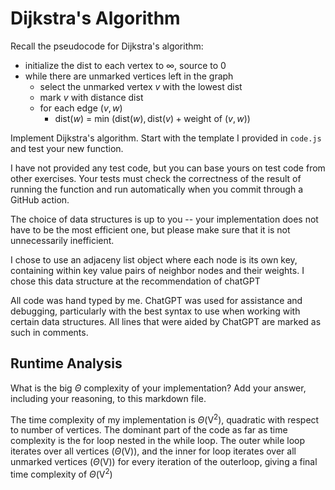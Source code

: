 # Dijkstra's Algorithm

Recall the pseudocode for Dijkstra's algorithm:
- initialize the dist to each vertex to $\infty$, source to 0
- while there are unmarked vertices left in the graph
    - select the unmarked vertex $v$ with the lowest dist
    - mark $v$ with distance dist
    - for each edge $(v,w)$
        - dist($w$) = min $\left(\textrm{dist}(w), \textrm{dist}(v) + \textrm{weight of }(v, w)\right)$

Implement Dijkstra's algorithm. Start with the template I provided in `code.js`
and test your new function.

I have not provided any test code, but you can base yours on test code from
other exercises. Your tests must check the correctness of the result of running
the function and run automatically when you commit through a GitHub action.

The choice of data structures is up to you -- your implementation does not have
to be the most efficient one, but please make sure that it is not unnecessarily
inefficient.

I chose to use an adjaceny list object where each node is its own key, containing within key value pairs of neighbor nodes and their weights. I chose this data structure at the recommendation of chatGPT

All code was hand typed by me. ChatGPT was used for assistance and debugging, particularly with the best syntax to use when working with certain data structures. All lines that were aided by ChatGPT are marked as such in comments.

## Runtime Analysis

What is the big $\Theta$ complexity of your implementation? Add your
answer, including your reasoning, to this markdown file.

The time complexity of my implementation is $\Theta$(V<sup>2</sup>), quadratic with respect to number of vertices. The dominant part of the code as far as time complexity is the for loop nested in the while loop. The outer while loop iterates over all vertices ($\Theta$(V)), and the inner for loop iterates over all unmarked vertices ($\Theta$(V)) for every iteration of the outerloop, giving a final time complexity of $\Theta$(V<sup>2</sup>)
